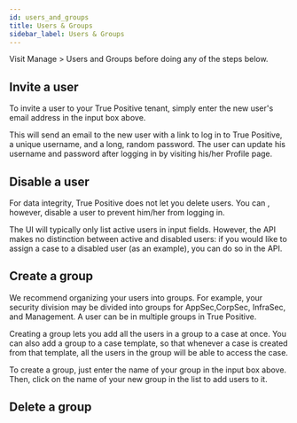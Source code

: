 ```yaml
---
id: users_and_groups
title: Users & Groups
sidebar_label: Users & Groups
---
```


Visit Manage > Users and Groups before doing any of the steps below.

## Invite a user

To invite a user to your True Positive tenant, simply enter the new user's email address
in the input box above.

This will send an email to the new user with a link to log in to True Positive, a unique username,
and a long, random password. The user can update his username and password after logging in by visiting
his/her Profile page.

## Disable a user

For data integrity, True Positive does not let you delete users. You can , however, disable a user to prevent
him/her from logging in.

The UI will typically only list active users in input fields. However, the API makes no distinction between
active and disabled users: if you would like to assign a case to a disabled user (as an example), you can
do so in the API.

## Create a group

We recommend organizing your users into groups. For example, your security division may be divided
into groups for AppSec,CorpSec, InfraSec, and Management. A user can be in multiple groups in True Positive.

Creating a group lets you add all the users in a group to a case at once. You can also add a group to a
case template, so that whenever a case is created from that template, all the users in the group will be
able to access the case.

To create a group, just enter the name of your group in the input box above. Then, click on the
name of your new group in the list to add users to it.

## Delete a group
